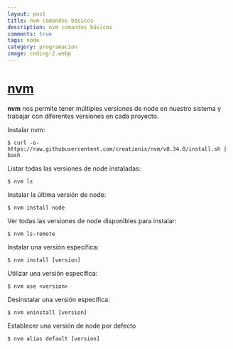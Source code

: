 ```yaml
---
layout: post
title: nvm comandos básicos
description: nvm comandos básicos
comments: true
tags: node
category: programacion
image: coding-2.webp
---
```


# [nvm](https://github.com/creationix/nvm)

**nvm** nos permite tener múltiples versiones de node en nuestro sistema y trabajar con diferentes versiones en cada proyecto.

Instalar nvm:

```shell
$ curl -o- https://raw.githubusercontent.com/creationix/nvm/v0.34.0/install.sh | bash
```

Listar todas las versiones de node instaladas:

`$ nvm ls`

Instalar la última versión de node:

`$ nvm install node`

Ver todas las versiones de node disponibles para instalar:

`$ nvm ls-remote`

Instalar una versión específica:

`$ nvm install [version]`

Utilizar una versión específica:

`$ nvm use <version>`

Desinstalar una versión específica:

`$ nvm uninstall [version]`

Establecer una versión de node por defecto

`$ nvm alias default [version]`

